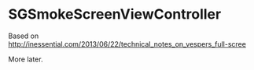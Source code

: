 SGSmokeScreenViewController
===========================

Based on http://inessential.com/2013/06/22/technical_notes_on_vespers_full-scree

More later.
